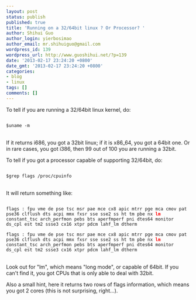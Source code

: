 ```yaml
---
layout: post
status: publish
published: true
title: 'Running on a 32/64bit linux ? Or Processor? '
author: Shihui Guo
author_login: yierbosimao
author_email: mr.shihuiguo@gmail.com
wordpress_id: 139
wordpress_url: http://www.guoshihui.net/?p=139
date: '2013-02-17 23:24:20 +0800'
date_gmt: '2013-02-17 23:24:20 +0800'
categories:
- blog
- linux
tags: []
comments: []
---
```

<p>To tell if you are running a 32/64bit linux kernel, do:<br />
<code><br />
$uname -m<br />
</code><br />
If it returns i686, you got a 32bit linux; if it is x86_64, you got a 64bit one. Or in rare cases, you got i386, then 99 out of 100 you are running a 32bit.</p>
<p>To tell if you got a processor capable of supporting 32/64bit, do:<br />
<code wrap="false"><br />
$grep flags /proc/cpuinfo<br />
</code><br />
It will return something like:<br />
<code><br />
flags : fpu vme de pse tsc msr pae mce cx8 apic mtrr pge mca cmov pat pse36 clflush dts acpi mmx fxsr sse sse2 ss ht tm pbe nx <span style="color: #ff0000;"><strong>lm</strong></span> constant_tsc arch_perfmon pebs bts aperfmperf pni dtes64 monitor ds_cpl est tm2 ssse3 cx16 xtpr pdcm lahf_lm dtherm<br />
flags : fpu vme de pse tsc msr pae mce cx8 apic mtrr pge mca cmov pat pse36 clflush dts acpi mmx fxsr sse sse2 ss ht tm pbe nx <span style="color: #ff0000;"><strong>lm</strong></span> constant_tsc arch_perfmon pebs bts aperfmperf pni dtes64 monitor ds_cpl est tm2 ssse3 cx16 xtpr pdcm lahf_lm dtherm<br />
</code><br />
Look out for "lm", which means "long mode", or capable of 64bit. If you can't find it, you got CPUs that is only able to deal with 32bit.</p>
<p>Also a small hint, here it returns two rows of flags information, which means you got 2 cores (this is not surprising, right...).</p>
